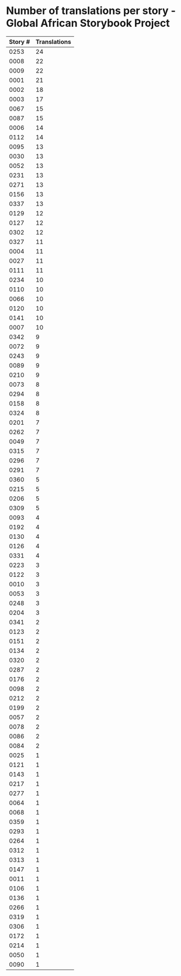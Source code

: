 # Number of translations per story - Global African Storybook Project

Story # | Translations
------- | ------------
0253 | 24
0008 | 22
0009 | 22
0001 | 21
0002 | 18
0003 | 17
0067 | 15
0087 | 15
0006 | 14
0112 | 14
0095 | 13
0030 | 13
0052 | 13
0231 | 13
0271 | 13
0156 | 13
0337 | 13
0129 | 12
0127 | 12
0302 | 12
0327 | 11
0004 | 11
0027 | 11
0111 | 11
0234 | 10
0110 | 10
0066 | 10
0120 | 10
0141 | 10
0007 | 10
0342 | 9
0072 | 9
0243 | 9
0089 | 9
0210 | 9
0073 | 8
0294 | 8
0158 | 8
0324 | 8
0201 | 7
0262 | 7
0049 | 7
0315 | 7
0296 | 7
0291 | 7
0360 | 5
0215 | 5
0206 | 5
0309 | 5
0093 | 4
0192 | 4
0130 | 4
0126 | 4
0331 | 4
0223 | 3
0122 | 3
0010 | 3
0053 | 3
0248 | 3
0204 | 3
0341 | 2
0123 | 2
0151 | 2
0134 | 2
0320 | 2
0287 | 2
0176 | 2
0098 | 2
0212 | 2
0199 | 2
0057 | 2
0078 | 2
0086 | 2
0084 | 2
0025 | 1
0121 | 1
0143 | 1
0217 | 1
0277 | 1
0064 | 1
0068 | 1
0359 | 1
0293 | 1
0264 | 1
0312 | 1
0313 | 1
0147 | 1
0011 | 1
0106 | 1
0136 | 1
0266 | 1
0319 | 1
0306 | 1
0172 | 1
0214 | 1
0050 | 1
0090 | 1

